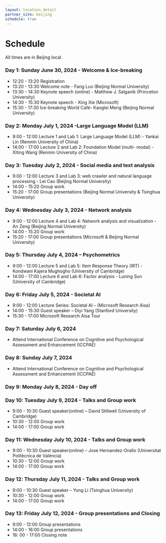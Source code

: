 ```yaml
---
layout: location_detail
partner_site: beijing
schedule: true
---
```


# Schedule
All times are in Beijing local.

### Day 1: Sunday June 30, 2024 - Welcome & Ice-breaking
* 12:20 - 13:20 Registration
* 13:20 - 13:30 Welcome note - Fang Luo (Beijing Normal University)
* 13:30 - 14:30 Keynote speech (online) - Matthew J. Salganik (Princeton University)
* 14:30 - 15:30 Keynote speech - Xing Xie (Microsoft)
* 15:30 - 17:30 Ice-breaking World Café- Kanglei Meng (Beijing Normal University) 

### Day 2: Monday July 1, 2024 -Large Language Model (LLM)
* 9:00 - 12:00 Lecture 1 and Lab 1: Large Language Model (LLM) - Yankai Lin (Renmin University of China)
* 14:00 - 17:00 Lecture 2 and Lab 2: Foundation Model (multi- modal) - Xiting Wang (Renmin University of China)

### Day 3: Tuesday July 2, 2024 - Social media and text analysis 
* 9:00 - 12:00 Lecture 3 and Lab 3: web crawler and natural language processing - Lei Cao (Beijing Normal University) 
* 14:00 - 15:20 Group work 
* 15:20 - 17:00 Group presentations (Beijing Normal University & Tsinghua University) 

### Day 4: Wednesday July 3, 2024 - Network analysis
* 9:00 - 12:00 Lecture 4 and Lab 4: Network analysis and visualization - An Zeng (Beijing Normal University) 
* 14:00 - 15:20 Group work 
* 15:20 - 17:00 Group presentations (Microsoft & Beijing Normal University) 

### Day 5: Thursday July 4, 2024 – Psychometrics 
* 9:00 - 12:00 Lecture 5 and Lab 5: Item Response Theory (IRT) - Kondwani Kajera Mughogho (University of Cambridge) 
* 14:00 - 17:00 Lecture 6 and Lab 6: Factor analysis - Luning Sun (University of Cambridge) 

### Day 6: Friday July 5, 2024 - Societal AI 
* 9:00 - 12:00 Lecture Series: Societal AI – (Microsoft Research Aisa) 
* 14:00 - 15:30 Guest speaker – Diyi Yang (Stanford University) 
* 15:30 - 17:00 Microsoft Research Aisa Tour

### Day 7: Saturday July 6, 2024
* Attend International Conference on Cognitive and Psychological Assessment and Enhancement (ICCPAE) 

### Day 8: Sunday July 7, 2024
* Attend International Conference on Cognitive and Psychological Assessment and Enhancement (ICCPAE)

### Day 9: Monday July 8, 2024 - Day off 

### Day 10: Tuesday July 9, 2024 - Talks and Group work 
* 9:00 - 10:30 Guest speaker(online) – David Stillwell (University of Cambridge) 
* 10:30 - 12:00 Group work 
* 14:00 - 17:00 Group work 

### Day 11: Wednesday July 10, 2024 - Talks and Group work 
* 9:00 - 10:30 Guest speaker(online) – Jose Hernandez-Orallo  (Universitat Politècnica de València) 
* 10:30 - 12:00 Group work 
* 14:00 - 17:00 Group work 

### Day 12: Thursday July 11, 2024 - Talks and Group work 
* 9:00 - 10:30 Guest speaker – Yong Li (Tsinghua University)
* 10:30 - 12:00 Group work 
* 14:00 - 17:00 Group work 

### Day 13: Friday July 12, 2024 - Group presentations and Closing 
* 9:00 - 12:00 Group presentations 
* 14:00 - 16:00 Group presentations 
* 16: 00 - 17:00 Closing note
